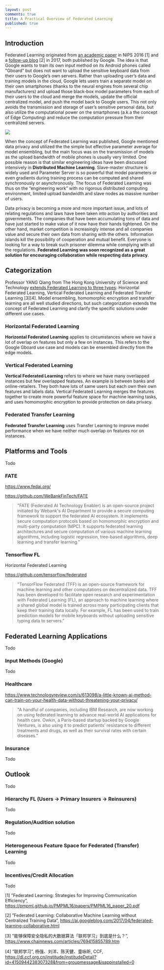 ```yaml
---
layout: post
comments: true
title: A Practical Overview of Federated Learning
published: true
---
```


## Introduction

Federated Learning originated from [an academic paper](https://pmpml.github.io/PMPML16/papers/PMPML16_paper_20.pdf) in NIPS 2016 [1] and a [follow-up blog](https://ai.googleblog.com/2017/04/federated-learning-collaborative.html) [2] in 2017, both published by Google. The idea is that Google wants to train its own input method on its Android phones called "Gboard" but does not want to upload the sensitive keyboard data from their users to Google’s own servers. Rather than uploading user’s data and training models in the cloud, Google lets users train a separate model on their own smartphones (thanks to the neural engines from several chip manufacturers) and upload those black-box model parameters from each of their users to the cloud and merge the models, update the official centralized model, and push the model back to Google users. This not only avoids the transmission and storage of user’s sensitive personal data, but also utilize the computational power on the smartphones (a.k.a the concept of Edge Computing) and reduce the computation pressure from their centralized servers.

![](/images/201901/2.png)

When the concept of Federated Learning was published, Google mentioned data privacy and utilized the the simple but effective parameter average for model ensembling, but the main focus was on the transmission of models as the upload bandwidth of mobile phones is usually very limited. One possible reason is that similar engineering ideas have been discussed intensively in **Distributed Machine Learning**. Slave-master structure is widely used and Parameter Server is so powerful that model parameters or even gradients during training process can be computed and shared synchronously or asynchronously. The focus of Federated Learning was thus on the “engineering work” with no rigorous distributed computing environment, limited upload bandwidth and slave nodes as massive number of users.

Data privacy is becoming a more and more important issue, and lots of relating regulations and laws have been taken into action by authorities and governments. The companies that have been accumulating tons of data and have just started to make value of it now have their hands tightened. On the other hand, market competition is increasingly intense and all companies value and secure their own data from sharing with the others. Information islands kill the possibility of cooperation and mutual benefit. Everyone is looking for a way to break such prisoner dilemma while complying with all the regulations. **Federated Learning was soon recognized as a great solution for encouraging collaboration while respecting data privacy**.

## Categorization

Professor YANG Qiang from The Hong Kong University of Science and Technology [extends Federated Learning to three types](https://www.chainnews.com/articles/769415855789.htm): Horizontal Federated Learning, Vertical Federated Learning and Federated Transfer Learning [3][4]. Model ensembling, homomorphic encryption and transfer learning are all well studied directions, but such categorization extends the concept of Federated Learning and clarify the specific solutions under different use cases.

### Horizontal Federated Learning
**Horizontal Federated Learning** applies to circumstances where we have a lot of overlap on features but only a few on instances. This refers to the Google Gboard use case and models can be ensembled directly from the edge models. 

### Vertical Federated Learning
**Vertical Federated Learning** refers to where we have many overlapped instances but few overlapped features. An example is between banks and online-retailers. They both have lots of same users but each own their own features and labels data. Vertical Federated Learning merges the features together to create more powerful feature space for machine learning tasks, and uses homomorphic encryption to provide protection on data privacy. 

### Federated Transfer Learning
**Federated Transfer Learning** uses Transfer Learning to improve model performance when we have neither much overlap on features nor on instances. 


## Platforms and Tools

Todo

### FATE

https://www.fedai.org/

https://github.com/WeBankFinTech/FATE

> "FATE (Federated AI Technology Enabler) is an open-source project initiated by Webank's AI Department to provide a secure computing framework to support the federated AI ecosystem. It implements secure computation protocols based on homomorphic encryption and multi-party computation (MPC). It supports federated learning architectures and secure computation of various machine learning algorithms, including logistic regression, tree-based algorithms, deep learning and transfer learning."

### Tensorflow FL

Horizontal Federated Learning

https://github.com/tensorflow/federated

> "TensorFlow Federated (TFF) is an open-source framework for machine learning and other computations on decentralized data. TFF has been developed to facilitate open research and experimentation with Federated Learning (FL), an approach to machine learning where a shared global model is trained across many participating clients that keep their training data locally. For example, FL has been used to train prediction models for mobile keyboards without uploading sensitive typing data to servers."

## Federated Learning Applications

Todo

### Input Methods (Google)

Todo

### Healthcare

https://www.technologyreview.com/s/613098/a-little-known-ai-method-can-train-on-your-health-data-without-threatening-your-privacy/

> "A handful of companies, including IBM Research, are now working on using federated learning to advance real-world AI applications for health care. Owkin, a Paris-based startup backed by Google Ventures, is also using it to predict patients’ resistance to different treatments and drugs, as well as their survival rates with certain diseases."

### Insurance

Todo

## Outlook

Todo

### Hierarchy FL (Users -> Primary Insurers -> Reinsurers)

Todo

### Regulation/Audition solution

Todo

### Heterogeneous Feature Space for Federated (Transfer) Learning

Todo

### Incentives/Credit Allocation

Todo


[1] ”Federated Learning: Strategies for Improving Communication Efficiency”, https://pmpml.github.io/PMPML16/papers/PMPML16_paper_20.pdf

[2] ”Federated Learning: Collaborative Machine Learning without Centralized Training Data”, https://ai.googleblog.com/2017/04/federated-learning-collaborative.html

[3] ”能够保障安全隐私的大数据算法「联邦学习」到底是什么？”, https://www.chainnews.com/articles/769415855789.htm

[4] ”联邦学习”, 杨强、刘洋、陈天健、童咏昕, CCF, https://dl.ccf.org.cn/institude/institudeDetail?id=4150944238307328&from=groupmessage&isappinstalled=0
